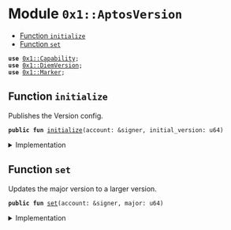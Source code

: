 
<a name="0x1_AptosVersion"></a>

# Module `0x1::AptosVersion`



-  [Function `initialize`](#0x1_AptosVersion_initialize)
-  [Function `set`](#0x1_AptosVersion_set)


<pre><code><b>use</b> <a href="../../../../../../../aptos-framework/releases/artifacts/current/build/MoveStdlib/docs/Capability.md#0x1_Capability">0x1::Capability</a>;
<b>use</b> <a href="../../../../../../../aptos-framework/releases/artifacts/current/build/CoreFramework/docs/DiemVersion.md#0x1_DiemVersion">0x1::DiemVersion</a>;
<b>use</b> <a href="Marker.md#0x1_Marker">0x1::Marker</a>;
</code></pre>



<a name="0x1_AptosVersion_initialize"></a>

## Function `initialize`

Publishes the Version config.


<pre><code><b>public</b> <b>fun</b> <a href="AptosVersion.md#0x1_AptosVersion_initialize">initialize</a>(account: &signer, initial_version: u64)
</code></pre>



<details>
<summary>Implementation</summary>


<pre><code><b>public</b> <b>fun</b> <a href="AptosVersion.md#0x1_AptosVersion_initialize">initialize</a>(account: &signer, initial_version: u64) {
    <a href="../../../../../../../aptos-framework/releases/artifacts/current/build/CoreFramework/docs/DiemVersion.md#0x1_DiemVersion_initialize">DiemVersion::initialize</a>&lt;<a href="Marker.md#0x1_Marker_ChainMarker">Marker::ChainMarker</a>&gt;(account, initial_version);
}
</code></pre>



</details>

<a name="0x1_AptosVersion_set"></a>

## Function `set`

Updates the major version to a larger version.


<pre><code><b>public</b> <b>fun</b> <a href="AptosVersion.md#0x1_AptosVersion_set">set</a>(account: &signer, major: u64)
</code></pre>



<details>
<summary>Implementation</summary>


<pre><code><b>public</b> <b>fun</b> <a href="AptosVersion.md#0x1_AptosVersion_set">set</a>(account: &signer, major: u64) {
    <a href="../../../../../../../aptos-framework/releases/artifacts/current/build/CoreFramework/docs/DiemVersion.md#0x1_DiemVersion_set">DiemVersion::set</a>&lt;<a href="Marker.md#0x1_Marker_ChainMarker">Marker::ChainMarker</a>&gt;(
        major,
        &<a href="../../../../../../../aptos-framework/releases/artifacts/current/build/MoveStdlib/docs/Capability.md#0x1_Capability_acquire">Capability::acquire</a>(account, &<a href="Marker.md#0x1_Marker_get">Marker::get</a>()),
    );
}
</code></pre>



</details>
